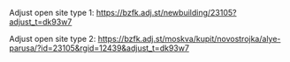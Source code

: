Adjust open site type 1:
https://bzfk.adj.st/newbuilding/23105?adjust_t=dk93w7

Adjust open site type 2:
https://bzfk.adj.st/moskva/kupit/novostrojka/alye-parusa/?id=23105&rgid=12439&adjust_t=dk93w7
